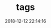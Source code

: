 ---
layout: tags
title: tags
date: 2018-12-12 22:14:16
photos: https://a154051-img-1321592229.cos.ap-beijing.myqcloud.com/img/5-15.png
tagss:
comments: false
---